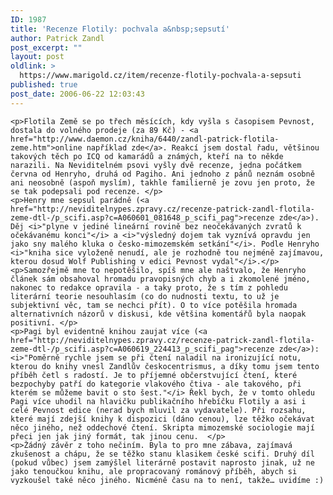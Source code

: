 ```yaml
---
ID: 1987
title: 'Recenze Flotily: pochvala a&nbsp;sepsutí'
author: Patrick Zandl
post_excerpt: ""
layout: post
oldlink: >
  https://www.marigold.cz/item/recenze-flotily-pochvala-a-sepsuti
published: true
post_date: 2006-06-22 12:03:43
---
```

	<p>Flotila Země se po třech měsících, kdy vyšla s časopisem Pevnost, dostala do volného prodeje (za 89 Kč) - <a href="http://www.daemon.cz/kniha/6440/zandl-patrick-flotila-zeme.htm">online například zde</a>. Reakcí jsem dostal řadu, většinou takových těch po ICQ od kamarádů a známých, kteří na to někde narazili. Na Neviditelném psovi vyšly dvě recenze, jedna počátkem června od Henryho, druhá od Pagiho. Ani jednoho z pánů neznám osobně ani neosobně (aspoň myslím), takhle familierně je zovu jen proto, že se tak podepsali pod recenze. </p>
	<p>Henry mne sepsul parádně (<a href="http://neviditelnypes.zpravy.cz/recenze-patrick-zandl-flotila-zeme-dtl-/p_scifi.asp?c=A060601_081648_p_scifi_pag">recenze zde</a>). Děj <i>"plyne v jediné lineární rovině bez neočekávaných zvratů k očekávanému konci"</i> a <i>"výsledný dojem tak vyznívá opravdu jen jako sny malého kluka o česko-mimozemském setkání"</i>. Podle Henryho <i>"kniha sice vyloženě nenudí, ale je rozhodně tou nejméně zajímavou, kterou dosud Wolf Publishing v edici Pevnost vydal"</i>.</p>
	<p>Samozřejmě mne to nepotěšilo, spíš mne ale naštvalo, že Henryho článek sám obsahoval hromadu pravopisných chyb a i zkomolené jméno, nakonec to redakce opravila - a taky proto, že s tím z pohledu literární teorie nesouhlasím (co do nudnosti textu, to už je subjektivní věc, tam se nechci přít). O to více potěšila hromada alternativních názorů v diskusi, kde většina komentářů byla naopak positivní. </p>
	<p>Pagi byl evidentně knihou zaujat více (<a href="http://neviditelnypes.zpravy.cz/recenze-patrick-zandl-flotila-zeme-dtl-/p_scifi.asp?c=A060619_224413_p_scifi_pag">recenze zde</a>): <i>"Poměrně rychle jsem se při čtení naladil na ironizující notu, kterou do knihy vnesl Zandlův českocentrismus, a díky tomu jsem tento příběh četl s radostí. Je to příjemné občerstvující čtení, které bezpochyby patří do kategorie vlakového čtiva - ale takového, při kterém se můžeme bavit o sto šest."</i> Řekl bych, že v tomto ohledu Pagi více uhodil na hlavičku publikačního hřebíčku Flotily a asi i celé Pevnost edice (nerad bych mluvil za vydavatele). Při rozsahu, které mají zdejší knihy k dispozici (dáno cenou), lze těžko očekávat něco jiného, než oddechové čtení. Skripta mimozemské sociologie mají přeci jen jak jiný formát, tak jinou cenu.  </p>
	<p>Žádný závěr z toho nečiním. Byla to pro mne zábava, zajímavá zkušenost a chápu, že se těžko stanu klasikem české scifi. Druhý díl (pokud vůbec) jsem zamýšlel literárně postavit naprosto jinak, už ne jako tenoučkou knihu, ale propracovaný románový příběh, abych si vyzkoušel také něco jiného. Nicméně času na to není, takže… uvidíme :)
</p>